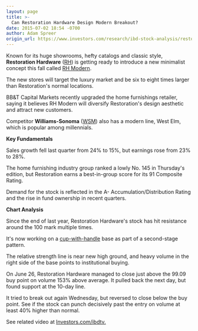```yaml
---
layout: page
title: >-
  Can Restoration Hardware Design Modern Breakout?
date: 2015-07-02 18:54 -0700
author: Adam Spreer
origin_url: https://www.investors.com/research/ibd-stock-analysis/restoration-hardware-unveils-rh-modern/
---
```





  



Known for its huge showrooms, hefty catalogs and classic style, **Restoration Hardware** ([RH](https://research.investors.com/quote.aspx?symbol=RH)) is getting ready to introduce a new minimalist concept this fall called [RH Modern](http://news.investors.com/business/062615-759188-restoration-hardware-rh-modern-analyst-upgrade.htm).

  

The new stores will target the luxury market and be six to eight times larger than Restoration's normal locations.

  

BB&T Capital Markets recently upgraded the home furnishings retailer, saying it believes RH Modern will diversify Restoration's design aesthetic and attract new customers.

  

Competitor **Williams-Sonoma** ([WSM](https://research.investors.com/quote.aspx?symbol=WSM)) also has a modern line, West Elm, which is popular among millennials.

  

**Key Fundamentals**

  

Sales growth fell last quarter from 24% to 15%, but earnings rose from 23% to 28%.

  

The home furnishing industry group ranked a lowly No. 145 in Thursday's edition, but Restoration earns a best-in-group score for its 91 Composite Rating.

  

Demand for the stock is reflected in the A- Accumulation/Distribution Rating and the rise in fund ownership in recent quarters.

  

**Chart Analysis**

  

Since the end of last year, Restoration Hardware's stock has hit resistance around the 100 mark multiple times.

  

It's now working on a [cup-with-handle](http://education.investors.com/lesson.aspx?id=736315&sourceid=735787) base as part of a second-stage pattern.

  

The relative strength line is near new high ground, and heavy volume in the right side of the base points to institutional buying.

  

On June 26, Restoration Hardware managed to close just above the 99.09 buy point on volume 153% above average. It pulled back the next day, but found support at the 10-day line.

  

It tried to break out again Wednesday, but reversed to close below the buy point. See if the stock can punch decisively past the entry on volume at least 40% higher than normal.

  

See related video at [Investors.com/ibdtv.](http://ibdtv.investors.com/ibd-stock-analysis/760012-can-restoration-hardware-design-modern-breakout-.aspx)




